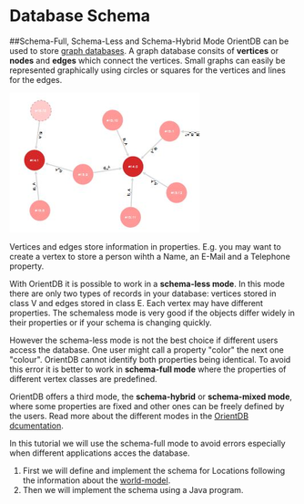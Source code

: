# Database Schema
##Schema-Full, Schema-Less and Schema-Hybrid Mode
OrientDB can be used to store [graph databases](http://en.wikipedia.org/wiki/Graph_database). A graph database consits of **vertices** or **nodes** and **edges** which connect the vertices. Small graphs can easily be represented graphically using circles or squares for the vertices and lines for the edges.

![Part of a Graph](OrientGraph.JPG)

Vertices and edges store information in properties. E.g. you may want to create a vertex to store a person wihth a Name, an E-Mail and a Telephone property.

With OrientDB it is possible to work in a **schema-less mode**. In this mode there are only two types of records in your database: vertices stored in class V and edges stored in class E. Each vertex may have different properties. The schemaless mode is very good if the objects differ widely in their properties or if your schema is changing quickly.

However the schema-less mode is not the best choice if different users access the database. One user might call a property "color" the next one "colour". OrientDB cannot identify both properties being identical. To avoid this error it is better to work in **schema-full mode** where the properties of different vertex classes are predefined.

OrientDB offers a third mode, the **schema-hybrid** or **schema-mixed mode**, where some properties are fixed and other ones can be freely defined by the users. Read more about the different modes in the [OrientDB dcumentation](http://orientdb.com/docs/last/orientdb.wiki/Graph-Schema.html).

In this tutorial we will use the schema-full mode to avoid errors especially when different applications acces the database.
1. First we will define and implement the schema for Locations following the information about the [world-model](motivation.md).
2. Then we will implement the schema using a Java program.


